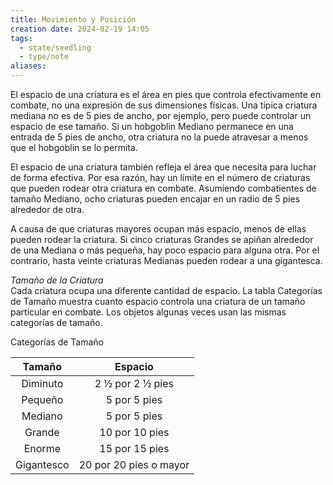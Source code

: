 ```yaml
---
title: Movimiento y Posición
creation date: 2024-02-19 14:05
tags:
  - state/seedling
  - type/note
aliases:
---
```

El espacio de una criatura es el área en pies que controla efectivamente en combate, no una expresión de sus dimensiones físicas. Una típica criatura mediana no es de 5 pies de ancho, por ejemplo, pero puede controlar un espacio de ese tamaño. Si un hobgoblin Mediano permanece en una entrada de 5 pies de ancho, otra criatura no la puede atravesar a menos que el hobgoblin se lo permita.  

El espacio de una criatura también refleja el área que necesita para luchar de forma efectiva. Por esa razón, hay un límite en el número de criaturas que pueden rodear otra criatura en combate. Asumiendo combatientes de tamaño Mediano, ocho criaturas pueden encajar en un radio de 5 pies alrededor de otra.  

A causa de que criaturas mayores ocupan más espacio, menos de ellas pueden rodear la criatura. Si cinco criaturas Grandes se apiñan alrededor de una Mediana o más pequeña, hay poco espacio para alguna otra. Por el contrario, hasta veinte criaturas Medianas pueden rodear a una gigantesca.  


*Tamaño de la Criatura*  
Cada criatura ocupa una diferente cantidad de espacio. La tabla Categorías de Tamaño muestra cuanto espacio controla una criatura de un tamaño particular en combate. Los objetos algunas veces usan las mismas categorías de tamaño.  

Categorías de Tamaño 

|   Tamaño   |        Espacio         |
| :--------: | :--------------------: |
|  Diminuto  |    2 ½ por 2 ½ pies    |
|  Pequeño   |      5 por 5 pies      |
|  Mediano   |      5 por 5 pies      |
|   Grande   |     10 por 10 pies     |
|   Enorme   |     15 por 15 pies     |
| Gigantesco | 20 por 20 pies o mayor |






